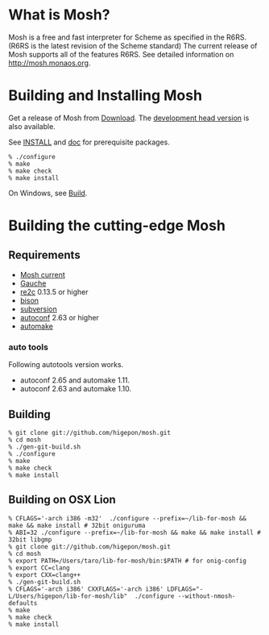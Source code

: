 # What is Mosh?
Mosh is a free and fast interpreter for Scheme as specified in the R6RS.(R6RS is the latest revision of the Scheme standard)
The current release of Mosh supports all of the features R6RS.
See detailed information on http://mosh.monaos.org.

# Building and Installing Mosh
Get a release of Mosh from [Download](http://code.google.com/p/mosh-scheme/downloads/list). The [development head version](http://storage.osdev.info/pub/mosh/mosh-current.tar.gz) is also available.

See [INSTALL](https://github.com/higepon/mosh/blob/master/INSTALL) and [doc](https://github.com/higepon/mosh/tree/master/doc) for prerequisite packages.

    % ./configure
    % make
    % make check
    % make install

On Windows, see [Build](http://mosh.monaos.org/files/doc/text/Download-txt.html).

# Building the cutting-edge Mosh
## Requirements

- [Mosh current](http://storage.osdev.info/pub/mosh/mosh-current.tar.gz)
- [Gauche](http://practical-scheme.net/gauche/)
- [re2c](http://re2c.org/) 0.13.5 or higher
- [bison](http://www.gnu.org/software/bison/)
- [subversion](http://subversion.tigris.org/)
- [autoconf](http://www.gnu.org/software/autoconf/) 2.63 or higher
- [automake](http://www.gnu.org/software/automake/)

### auto tools
Following autotools version works.

- autoconf 2.65 and automake 1.11.
- autoconf 2.63 and automake 1.10.

## Building

    % git clone git://github.com/higepon/mosh.git
    % cd mosh
    % ./gen-git-build.sh
    % ./configure
    % make
    % make check
    % make install

## Building on OSX Lion

    % CFLAGS='-arch i386 -m32'  ./configure --prefix=~/lib-for-mosh && make && make install # 32bit oniguruma
    % ABI=32 ./configure --prefix=~/lib-for-mosh && make && make install # 32bit libgmp
    % git clone git://github.com/higepon/mosh.git
    % cd mosh
    % export PATH=/Users/taro/lib-for-mosh/bin:$PATH # for onig-config
    % export CC=clang
    % export CXX=clang++
    % ./gen-git-build.sh
    % CFLAGS='-arch i386' CXXFLAGS='-arch i386' LDFLAGS="-L/Users/higepon/lib-for-mosh/lib"  ./configure --without-nmosh-defaults
    % make
    % make check
    % make install
